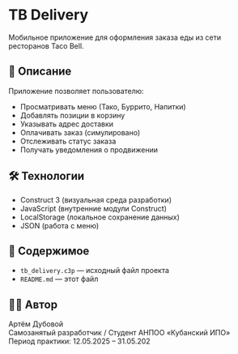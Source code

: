 # TB Delivery

Мобильное приложение для оформления заказа еды из сети ресторанов Taco Bell.

## 📱 Описание

Приложение позволяет пользователю:

- Просматривать меню (Тако, Буррито, Напитки)
- Добавлять позиции в корзину
- Указывать адрес доставки
- Оплачивать заказ (симулировано)
- Отслеживать статус заказа
- Получать уведомления о продвижении

## 🛠️ Технологии

- Construct 3 (визуальная среда разработки)
- JavaScript (внутренние модули Construct)
- LocalStorage (локальное сохранение данных)
- JSON (работа с меню)

## 📂 Содержимое

- `tb_delivery.c3p` — исходный файл проекта
- `README.md` — этот файл

## 👨‍💻 Автор

Артём Дубовой  
Самозанятый разработчик / Студент АНПОО «Кубанский ИПО»  
Период практики: 12.05.2025 – 31.05.202
